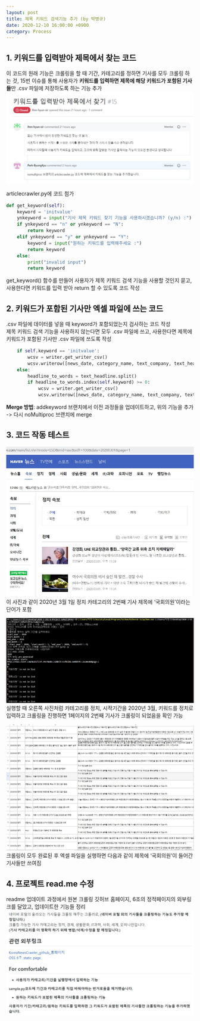```yaml
---
layout: post
title: 제목 키워드 검색기능 추가 (by 박병규)
date: 2020-12-10 16:00:00 +0900
category: Process
---
```


## 1. 키워드를 입력받아 제목에서 찾는 코드

이 코드의 원래 기능은 크롤링을 할 때 기간, 카테고리를 정하면 기사를 모두 크롤링 하는 것,
15번 이슈를 통해 사용자가 **키워드를 입력하면 제목에 해당 키워드가 포함된 기사들**만 .csv 파일에 저장하도록 하는 기능 추가
![issue15](../assets/img/issue.JPG)

articlecrawler.py에 코드 첨가   
```python
def get_keyword(self):
    keyword = 'initvalue'
    ynkeyword = input("기사 제목 키워드 찾기 기능을 사용하시겠습니까? (y/n) :")
    if ynkeyword == "n" or ynkeyword == "N":
        return keyword
    elif ynkeyword == "y" or ynkeyword == "Y":
        keyword = input("원하는 키워드를 입력해주세요 :")
        return keyword
    else:
        print("invalid input")
        return keyword
```
get_keyword() 함수를 만들어 사용자가 제목 키워드 검색 기능을 사용할 것인지 묻고, 사용한다면 키워드를 입력 받아 return 할 수 있도록 코드 작성

## 2. 키워드가 포함된 기사만 엑셀 파일에 쓰는 코드

.csv 파일에 데이터를 넣을 때 keyword가 포함되었는지 검사하는 코드 작성  
제목 키워드 검색 기능을 사용하지 않는다면 모두 .csv 파일에 쓰고, 사용한다면 제목에 키워드가 포함된 기사만 .csv 파일에 쓰도록 작성

```python
    if self.keyword == 'initvalue':
        wcsv = writer.get_writer_csv()
        wcsv.writerow([news_date, category_name, text_company, text_headline, text_sentence, content_url])
    else:
        headline_to_words = text_headline.split()
        if headline_to_words.index(self.keyword) >= 0:
            wcsv = writer.get_writer_csv()
            wcsv.writerow([news_date, category_name, text_company, text_headline, text_sentence, content_url])
```
**Merge 방법**: addkeyword 브랜치에서 이전 과정들을 업데이트하고, 위의 기능을 추가 -> 다시 noMultiproc 브랜치에 merge

## 3. 코드 작동 테스트

![capture](../assets/img/캡처.JPG)
이 사진과 같이 2020년 3월 1일 정치 카테고리의 2번째 기사 제목에 ‘국회의원’이라는 단어가 포함   

![screen](../assets/img/codetest.JPG)
실행할 때 오른쪽 사진처럼 카테고리를 정치, 시작기간을 2020년 3월, 키워드를 정치로 입력하고 크롤링을 진행하면 1페이지의 2번째 기사가 크롤링이 되었음을 확인 가능  

![excel](../assets/img/excelresult.JPG)
크롤링이 모두 완료된 후 엑셀 파일을 실행하면 다음과 같이 제목에 ‘국회의원’이 들어간 기사들만 쓰여짐

## 4. 프로젝트 read.me 수정

readme 업데이트 과정에서 원본 크롤링 깃허브 홈페이지, 6조의 정적페이지의 외부링크를 달았고, 업데이트한 기능들 정리
![readmescreen](../assets/img/readmechange.JPG)

